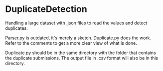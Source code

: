 # DuplicateDetection
Handling a large dataset with .json files to read the values and detect duplicates.

Parser.py is outdated, it's merely a sketch. Duplicate.py does the work. Refer to 
the comments to get a more clear view of what is done. 

Duplicate.py should be in the same directory with the folder that contains the
duplicate submissions. The output file in .csv format will also be in this 
directory.


